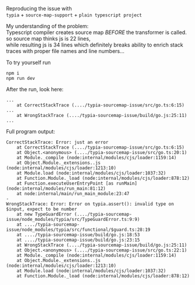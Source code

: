 Reproducing the issue with   
`typia` + `source-map-support` + `plain typescript project`

My understanding of the problem:  
Typescript compiler creates source map *BEFORE* the transformer is called.  
so source map thinks js is 22 lines,  
while resulting js is 34 lines which definitely breaks ability to enrich stack traces with proper file names and line numbers... 

To try yourself run

```
npm i
npm run dev
```

After the run, look here:

```
...
    at CorrectStackTrace (..../typia-sourcemap-issue/src/go.ts:6:15)
...
    at WrongStackTrace (..../typia-sourcemap-issue/build/go.js:25:11)
...
```

Full program output:

```
CorrectStackTrace: Error: just an error
    at CorrectStackTrace (..../typia-sourcemap-issue/src/go.ts:6:15)
    at Object.<anonymous> (..../typia-sourcemap-issue/src/go.ts:20:1)
    at Module._compile (node:internal/modules/cjs/loader:1159:14)
    at Object.Module._extensions..js (node:internal/modules/cjs/loader:1213:10)
    at Module.load (node:internal/modules/cjs/loader:1037:32)
    at Function.Module._load (node:internal/modules/cjs/loader:878:12)
    at Function.executeUserEntryPoint [as runMain] (node:internal/modules/run_main:81:12)
    at node:internal/main/run_main_module:23:47
-
WrongStackTrace: Error: Error on typia.assert(): invalid type on $input, expect to be number
    at new TypeGuardError (..../typia-sourcemap-issue/node_modules/typia/src/TypeGuardError.ts:9:9)
    at ..../typia-sourcemap-issue/node_modules/typia/src/functional/$guard.ts:28:19
    at ..../typia-sourcemap-issue/build/go.js:18:53
    at ..../typia-sourcemap-issue/build/go.js:23:15
    at WrongStackTrace (..../typia-sourcemap-issue/build/go.js:25:11)
    at Object.<anonymous> (..../typia-sourcemap-issue/src/go.ts:22:1)
    at Module._compile (node:internal/modules/cjs/loader:1159:14)
    at Object.Module._extensions..js (node:internal/modules/cjs/loader:1213:10)
    at Module.load (node:internal/modules/cjs/loader:1037:32)
    at Function.Module._load (node:internal/modules/cjs/loader:878:12)
```

